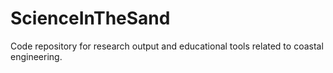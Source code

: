 # ScienceInTheSand
Code repository for research output and educational tools related to coastal engineering.
